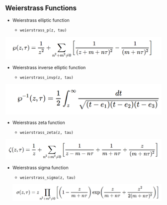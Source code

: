 ## Weierstrass Functions

- Weierstrass elliptic function

    - `weierstrass_p(z, tau)`
    
![ellipticp](assets/Weierstrass_p.PNG)     


- Weierstrass inverse elliptic function

    - `weierstrass_invp(z, tau)`
    
![Weierstrass_pinv](assets/Weierstrass_pinv_halfandhalf.png)

- Weierstrass zeta function

    - `weierstrass_zeta(z, tau)`
    
![ellipticzeta](assets/Weierstrass_zeta.PNG)

- Weierstrass sigma function

    - `weierstrass_sigma(z, tau)`
    
    ![ellipticsigma](assets/Weierstrass_sigma.PNG)

